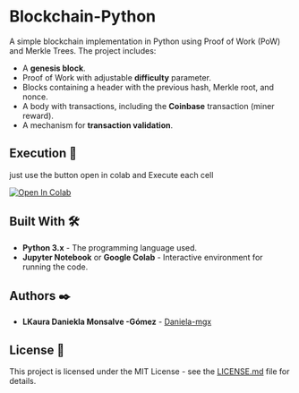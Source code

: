 # Blockchain-Python

A simple blockchain implementation in Python using Proof of Work (PoW) and Merkle Trees. The project includes:

-   A **genesis block**.
-   Proof of Work with adjustable **difficulty** parameter.
-   Blocks containing a header with the previous hash, Merkle root, and nonce.
-   A body with transactions, including the **Coinbase** transaction (miner reward).
-   A mechanism for **transaction validation**.


## Execution 🔧

just use the button open in colab and Execute each cell 

<a target="_blank" href="https://colab.research.google.com/github/Daniela-mgx/Basic-Blockchain/blob/main/Blockchain.ipynb">
  <img src="https://colab.research.google.com/assets/colab-badge.svg" alt="Open In Colab"/>
</a>
    
    

## Built With 🛠️

-   **Python 3.x** - The programming language used.
-   **Jupyter Notebook** or **Google Colab** - Interactive environment for running the code.

## Authors ✒️

-   **LKaura Daniekla Monsalve -Gómez** - [Daniela-mgx](https://github.com/Daniela-mgx)

## License 📄

This project is licensed under the MIT License - see the [LICENSE.md](LICENSE.md) file for details.
